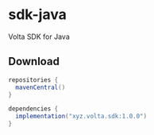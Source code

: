 sdk-java
=======
Volta SDK for Java

## Download

```groovy
repositories {
  mavenCentral()
}

dependencies {
  implementation("xyz.volta.sdk:1.0.0")
}
```
